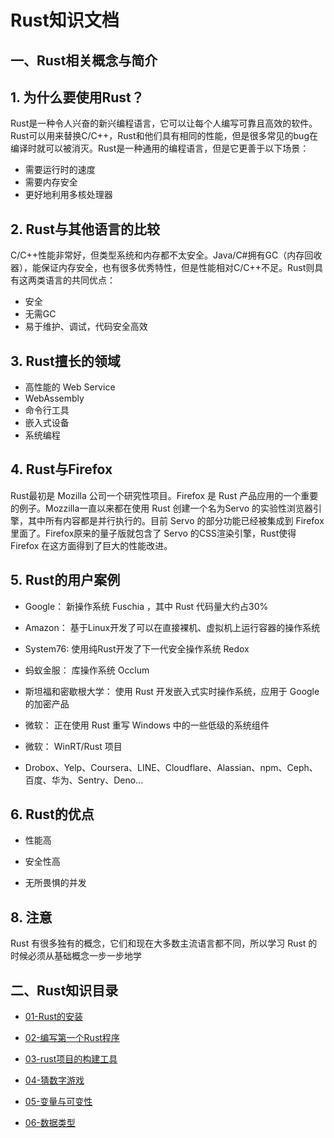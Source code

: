 # Rust知识文档


## 一、Rust相关概念与简介

## 1. 为什么要使用Rust？

Rust是一种令人兴奋的新兴编程语言，它可以让每个人编写可靠且高效的软件。Rust可以用来替换C/C++，Rust和他们具有相同的性能，但是很多常见的bug在编译时就可以被消灭。Rust是一种通用的编程语言，但是它更善于以下场景：

  - 需要运行时的速度
  - 需要内存安全
  - 更好地利用多核处理器


## 2. Rust与其他语言的比较

C/C++性能非常好，但类型系统和内存都不太安全。Java/C#拥有GC（内存回收器），能保证内存安全，也有很多优秀特性，但是性能相对C/C++不足。Rust则具有这两类语言的共同优点：

- 安全
- 无需GC
- 易于维护、调试，代码安全高效


## 3. Rust擅长的领域

- 高性能的 Web Service
- WebAssembly
- 命令行工具
- 嵌入式设备
- 系统编程


## 4. Rust与Firefox

Rust最初是 Mozilla 公司一个研究性项目。Firefox 是 Rust 产品应用的一个重要的例子。Mozzilla一直以来都在使用 Rust 创建一个名为Servo 的实验性浏览器引擎，其中所有内容都是并行执行的。目前 Servo 的部分功能已经被集成到 Firefox 里面了。Firefox原来的量子版就包含了 Servo 的CSS渲染引擎，Rust使得 Firefox 在这方面得到了巨大的性能改进。


## 5. Rust的用户案例

- Google： 新操作系统 Fuschia ，其中 Rust 代码量大约占30%

- Amazon： 基于Linux开发了可以在直接裸机、虚拟机上运行容器的操作系统

- System76: 使用纯Rust开发了下一代安全操作系统 Redox

- 蚂蚁金服： 库操作系统 Occlum

- 斯坦福和密歇根大学： 使用 Rust 开发嵌入式实时操作系统，应用于 Google 的加密产品

- 微软： 正在使用 Rust 重写 Windows 中的一些低级的系统组件

- 微软： WinRT/Rust 项目

- Drobox、Yelp、Coursera、LINE、Cloudflare、Alassian、npm、Ceph、百度、华为、Sentry、Deno...


## 6. Rust的优点

- 性能高

- 安全性高

- 无所畏惧的并发


## 8. 注意

Rust 有很多独有的概念，它们和现在大多数主流语言都不同，所以学习 Rust 的时候必须从基础概念一步一步地学



## 二、Rust知识目录


- [01-Rust的安装](./tutorial/01-install.md)

- [02-编写第一个Rust程序](./tutorial/02-helloword.md)

- [03-rust项目的构建工具](./tutorial/03-cargo.md)

- [04-猜数字游戏](./tutorial/04-guessing_game.md)

- [05-变量与可变性](./tutorial/05-variables.md)

- [06-数据类型](./tutorial/06-data_type.md)







